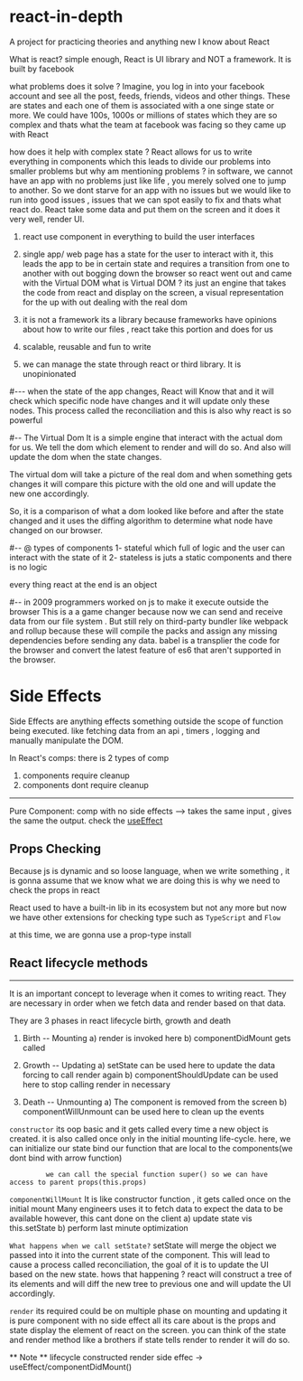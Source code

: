 # react-in-depth
 A project for practicing theories and anything new I know about React


What is react?
simple enough, React is UI library and NOT a framework. It is built by facebook


what problems does it solve ?
Imagine, you log in into your facebook account and see all the post, feeds, friends, videos and other things. These are states 
and each one of them is associated with a one singe state or more. We could have 100s, 1000s or millions of states which they are 
so complex and thats what the team at facebook was facing so they came up with React

how does it help with complex state ?
React allows for us to write everything in components which this leads to divide our problems into smaller problems 
but why am mentioning problems ?
in software, we cannot have an app with no problems just like life , you merely solved one to jump to another. So we dont starve for an 
app with no issues but we would like to run into good issues , issues that we can spot easily to fix and thats what react do.
React take some data and put them on the screen and it does it very well, render UI.
1. react use component in everything to build the user interfaces
2. single app/ web page has a state for the user to interact with it, this leads the app to be in certain state and requires a transition from one to 
another with out bogging down the browser so react went out and came with the Virtual DOM
what is Virtual DOM ?
its just an engine that takes the code from react and display on the screen, a visual representation for the up with out dealing with the real dom

3. it is not a framework its a library because frameworks have opinions about how to write our files , react take this portion and does for us

4. scalable, reusable and fun to write

5. we can manage the state through react or third library. It is unopinionated 


#---
when the state of the app changes, React will Know that and it will check which specific node have changes and it will update only these nodes. 
This process called the reconciliation and this is also why react is so powerful


#--
The Virtual Dom
It is a simple engine that interact with the actual dom for us. We tell the dom which element to render and will do so. And also will update the dom when the state changes.

The virtual dom will take a picture of the real dom and when something gets changes it will compare this picture with the old one and will update the new one accordingly.

So, it is a comparison of what a dom looked like before and after the state changed and it uses 
the diffing algorithm to determine what node have changed on our browser.



#-- 
@ types of components 
1- stateful which full of logic and the user can interact with the state of it
2- stateless is juts a static components and there is no logic



every thing react at the end is an object 


#--
in 2009 programmers worked on js to make it execute outside the browser
This is a a game changer because now we can send and receive data from our file system . But still rely on third-party bundler like webpack and rollup because these will compile the packs and assign any missing dependencies before sending any data.
babel is a transplier the code for the browser and convert the latest feature of es6 that aren't supported in the browser.



# Side Effects
Side Effects are anything effects something outside the scope of function being executed. like fetching data from an api
, timers , logging and manually manipulate the DOM.

In React's comps: there is 2 types of comp
1. components require cleanup
2. components dont require cleanup
-------------------------------------------

Pure Component: comp with no side effects --> takes the same input , gives the same the output.
check the [useEffect](./react-app/src/sideEffects.js)



Props Checking
-------------
Because js is dynamic and so loose language, when we write something , it is gonna assume that we know what we are doing
this is why we need to check the props in react 

React used to have a built-in lib in its ecosystem but not any more but now we have other extensions for checking type such as `TypeScript` and `Flow`

at this time, we are gonna use a prop-type
install 




## React lifecycle methods
---------------------
It is an important concept to leverage when it comes to writing react. They are necessary in order when we fetch data and render based on that data.


They are 3 phases in react lifecycle birth, growth and death
1. Birth -- Mounting
  a) render is invoked here 
  b) componentDidMount gets called

2. Growth -- Updating
  a) setState can be used here to update the data forcing to call render again
  b) componentShouldUpdate can be used here to stop calling render in necessary

3. Death -- Unmounting
  a) The component is removed from the screen
  b) componentWillUnmount can be used here to clean up the events


`constructor`
its oop basic and it gets called every time a new object is created.
it is also called once only in the initial mounting life-cycle.
here, we can initialize our state
             bind our function that are local to the components(we dont bind with arrow function)

             we can call the special function super() so we can have access to parent props(this.props)

`componentWillMount`
It is like constructor function , it gets called once on the initial mount 
Many engineers uses it to fetch data to expect the data to be available however, this cant done on the client
  a) update state vis this.setState
  b) perform last minute optimization


`What happens when we call setState?`
 setState will merge the object we passed into it into the current state of the component.
 This will lead to cause a process called reconciliation, the goal of it is to update the UI
 based on the new state.
 hows that happening ?
   react will construct a tree of its elements and will diff the new tree to previous one and will update the UI accordingly.


`render`
its required 
could be on multiple phase on mounting and updating 
it is pure component with no side effect
all its care about is the props and state 
display the element of react on the screen.
you can think of the state and render method like a brothers 
if state tells render to render it will do so.

** Note **
lifecycle
constructed
render
side effec -> useEffect/componentDidMount()